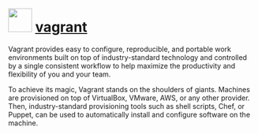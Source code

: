# <img src="https://cdn.jsdelivr.net/gh/chocolatey-community/chocolatey-packages@269d34200380fe4fded0508b85e341e1c055cd85/icons/vagrant.png" width="48" height="48"/> [vagrant](https://chocolatey.org/packages/vagrant)


Vagrant provides easy to configure, reproducible, and portable work environments built on top of industry-standard technology and controlled by a single consistent workflow to help maximize the productivity and flexibility of you and your team.

To achieve its magic, Vagrant stands on the shoulders of giants. Machines are provisioned on top of VirtualBox, VMware, AWS, or any other provider. Then, industry-standard provisioning tools such as shell scripts, Chef, or Puppet, can be used to automatically install and configure software on the machine.

